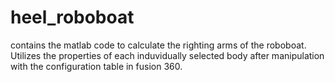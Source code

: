 # heel_roboboat

contains the matlab code to calculate the righting arms of the roboboat. Utilizes the properties of each induvidually selected body after manipulation with the configuration table in fusion 360. 
